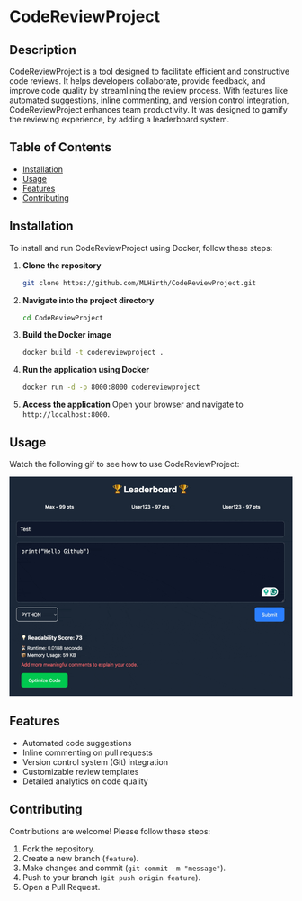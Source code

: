 # CodeReviewProject

## Description
CodeReviewProject is a tool designed to facilitate efficient and constructive code reviews. It helps developers collaborate, provide feedback, and improve code quality by streamlining the review process. With features like automated suggestions, inline commenting, and version control integration, CodeReviewProject enhances team productivity. It was designed to gamify the reviewing experience, by adding a leaderboard system.

## Table of Contents
- [Installation](#installation)
- [Usage](#usage)
- [Features](#features)
- [Contributing](#contributing)

## Installation
To install and run CodeReviewProject using Docker, follow these steps:

1. **Clone the repository**
   ```sh
   git clone https://github.com/MLHirth/CodeReviewProject.git
   ```
2. **Navigate into the project directory**
   ```sh
   cd CodeReviewProject
   ```
3. **Build the Docker image**
   ```sh
   docker build -t codereviewproject .
   ```
4. **Run the application using Docker**
   ```sh
   docker run -d -p 8000:8000 codereviewproject
   ```
5. **Access the application**
   Open your browser and navigate to `http://localhost:8000`.

## Usage
Watch the following gif to see how to use CodeReviewProject:

![Usage Video](ReadMEExample.gif)

## Features
- Automated code suggestions
- Inline commenting on pull requests
- Version control system (Git) integration
- Customizable review templates
- Detailed analytics on code quality

## Contributing
Contributions are welcome! Please follow these steps:
1. Fork the repository.
2. Create a new branch (`feature`).
3. Make changes and commit (`git commit -m "message"`).
4. Push to your branch (`git push origin feature`).
5. Open a Pull Request.


